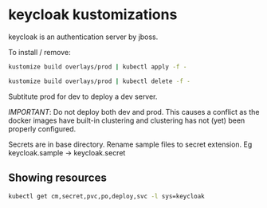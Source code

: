 # keycloak kustomizations
keycloak is an authentication server by jboss.

To install / remove:
```sh
kustomize build overlays/prod | kubectl apply -f -

kustomize build overlays/prod | kubectl delete -f -
```
Subtitute prod for dev to deploy a dev server.

*IMPORTANT*: Do not deploy both dev and prod.
This causes a conflict as the docker images have
built-in clustering and clustering has not (yet)
been properly configured.

Secrets are in base directory. Rename sample
files to secret extension.
Eg keycloak.sample -> keycloak.secret

## Showing resources

```sh
kubectl get cm,secret,pvc,po,deploy,svc -l sys=keycloak
```
